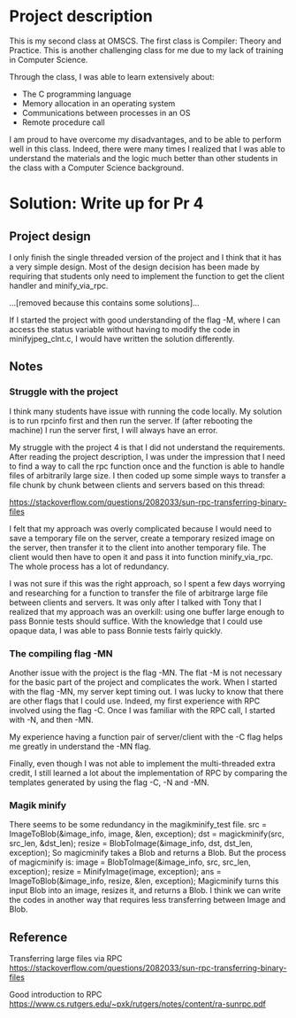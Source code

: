 # Project description
This is my second class at OMSCS. The first class is Compiler: Theory and Practice. This is another challenging class for me due to my lack of training in Computer Science. 

Through the class, I was able to learn extensively about:
-	The C programming language
-	Memory allocation in an operating system
-	Communications between processes in an OS
-	Remote procedure call

I am proud to have overcome my disadvantages, and to be able to perform well in this class. Indeed, there were many times I realized that I was able to understand the materials and the logic much better than other students in the class with a Computer Science background.

# Solution: Write up for Pr 4
## Project design
I only finish the single threaded version of the project and I think that it has a very simple design. Most of the design decision has been made by requiring that students only need to implement the function to get the client handler and minify_via_rpc. 

...[removed because this contains some solutions]...

If I started the project with good understanding of the flag -M, where I can access the status variable without having to modify the code in minifyjpeg_clnt.c, I would have written the solution differently. 

## Notes 
### Struggle with the project
I think many students have issue with running the code locally. My solution is to run rpcinfo first and then run the server. If (after rebooting the machine) I run the server first, I will always have an error. 

My struggle with the project 4 is that I did not understand the requirements. After reading the project description, I was under the impression that I need to find a way to call the rpc function once and the function is able to handle files of arbitrarily large size. I then coded up some simple ways to transfer a file chunk by chunk between clients and servers based on this thread:

https://stackoverflow.com/questions/2082033/sun-rpc-transferring-binary-files

I felt that my approach was overly complicated because I would need to save a temporary file on the server, create a temporary resized image on the server, then transfer it to the client into another temporary file. The client would then have to open it and pass it into function minify_via_rpc. The whole process has a lot of redundancy. 

I was not sure if this was the right approach, so I spent a few days worrying and researching for a function to transfer the file of arbitrarge large file between clients and servers. It was only after I talked with Tony that I realized that my approach was an overkill: using one buffer large enough to pass Bonnie tests should suffice. With the knowledge that I could use opaque data, I was able to pass Bonnie tests fairly quickly.

### The compiling flag -MN
Another issue with the project is the flag -MN. The flat -M is not necessary for the basic part of the project and complicates the work. When I started with the flag -MN, my server kept timing out. I was lucky to know that there are other flags that I could use. Indeed, my first experience with RPC involved using the flag -C. Once I was familiar with the RPC call, I started with -N, and then -MN. 

My experience having a function pair of server/client with the -C flag helps me greatly in understand the -MN flag. 

Finally, even though I was not able to implement the multi-threaded extra credit, I still learned a lot about the implementation of RPC by comparing the templates generated by using the flag -C, -N and -MN. 

### Magik minify
There seems to be some redundancy in the magikminify_test file. 
src = ImageToBlob(&image_info, image, &len, exception);
dst = magickminify(src, src_len, &dst_len);
resize = BlobToImage(&image_info, dst, dst_len, exception);
So magicminify takes a Blob and returns a Blob. But the process of magicminify is:
	image = BlobToImage(&image_info, src, src_len, exception);
	resize = MinifyImage(image, exception);
	ans = ImageToBlob(&image_info, resize, &len, exception);
Magicminify turns this input Blob into an image, resizes it, and returns a Blob. I think we can write the codes in another way that requires less transferring between Image and Blob.

## Reference

Transferring large files via RPC
https://stackoverflow.com/questions/2082033/sun-rpc-transferring-binary-files

Good introduction to RPC
https://www.cs.rutgers.edu/~pxk/rutgers/notes/content/ra-sunrpc.pdf

